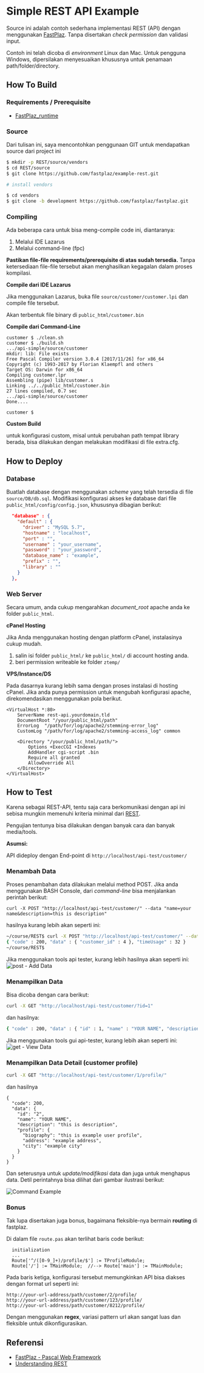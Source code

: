 # Simple REST API Example

Source ini adalah contoh sederhana implementasi REST (API) dengan menggunakan [FastPlaz](http://www.fastplaz.com). Tanpa disertakan *check permission* dan validasi input.

Contoh ini telah dicoba di *environment* Linux dan Mac. Untuk pengguna Windows, dipersilakan menyesuaikan khususnya untuk penamaan path/folder/directory.


## How To Build

### Requirements / Prerequisite

- [FastPlaz_runtime](http://www.fastplaz.com/)


### Source

Dari tulisan ini, saya mencontohkan penggunaan GIT untuk mendapatkan source dari project ini


```bash
$ mkdir -p REST/source/vendors
$ cd REST/source
$ git clone https://github.com/fastplaz/example-rest.git

# install vendors

$ cd vendors
$ git clone -b development https://github.com/fastplaz/fastplaz.git


```


### Compiling


Ada beberapa cara untuk bisa meng-compile code ini, diantaranya:

1. Melalui IDE Lazarus
2. Melalui command-line (fpc)

**Pastikan file-file requirements/prerequisite di atas sudah tersedia.**
Tanpa ketersediaan file-file tersebut akan menghasilkan kegagalan dalam proses kompilasi.

**Compile dari IDE Lazarus**

Jika menggunakan Lazarus, buka file `source/customer/customer.lpi` dan compile file tersebut.

Akan terbentuk file binary di `public_html/customer.bin`

**Compile dari Command-Line**

```
customer $ ./clean.sh 
customer $ ./build.sh 
.../api-simple/source/customer
mkdir: lib: File exists
Free Pascal Compiler version 3.0.4 [2017/11/26] for x86_64
Copyright (c) 1993-2017 by Florian Klaempfl and others
Target OS: Darwin for x86_64
Compiling customer.lpr
Assembling (pipe) lib/customer.s
Linking ../../public_html/customer.bin
27 lines compiled, 0.7 sec
.../api-simple/source/customer
Done....

customer $ 
```

**Custom Build**

untuk konfigurasi custom, misal untuk perubahan path tempat library berada, bisa dilakukan dengan melakukan modifikasi di file extra.cfg.


## How to Deploy

### Database

Buatlah database dengan menggunakan *scheme* yang telah tersedia di file `source/DB/db.sql`.
Modifikasi konfigurasi akses ke database dari file `public_html/config/config.json`, khususnya dibagian berikut:

```json
  "database" : {
    "default" : {
      "driver" : "MySQL 5.7",
      "hostname" : "localhost",
      "port" : "",
      "username" : "your_username",
      "password" : "your_password",
      "database_name" : "example",
      "prefix" : "",
      "library" : ""
    }
  },

```

### Web Server

Secara umum, anda cukup mengarahkan *document_root* apache anda ke folder `public_html`.

**cPanel Hosting**

Jika Anda menggunakan hosting dengan platform cPanel, instalasinya cukup mudah.

1. salin isi folder ```public_html/``` ke ```public_html/``` di account hosting anda.
2. beri permission writeable ke folder ```ztemp/```

**VPS/Instance/DS**

Pada dasarnya kurang lebih sama dengan proses instalasi di hosting cPanel. Jika anda punya permission untuk mengubah konfigurasi apache, direkomendasikan menggunakan pola berikut.

```
<VirtualHost *:80>
    ServerName rest-api.yourdomain.tld
    DocumentRoot "/your/public_html/path"
    ErrorLog  "/path/for/log/apache2/stemming-error_log"
    CustomLog "/path/for/log/apache2/stemming-access_log" common

    <Directory "/your/public_html/path/">
        Options +ExecCGI +Indexes
        AddHandler cgi-script .bin
        Require all granted
        AllowOverride All
    </Directory>
</VirtualHost>

```

## How to Test

Karena sebagai REST-API, tentu saja cara berkomunikasi dengan api ini sebisa mungkin memenuhi kriteria minimal dari [REST](https://github.com/fastplaz/fastplaz/blob/development/REST.md). 

Pengujian tentunya bisa dilakukan dengan banyak cara dan banyak media/tools.

**Asumsi:**

API dideploy dengan End-point di `http://localhost/api-test/customer/`


### Menambah Data

Proses penambahan data dilakukan melalui method POST.
Jika anda menggunakan BASH Console, dari *command-line* bisa menjalankan perintah berikut:

```
curl -X POST "http://localhost/api-test/customer/" --data "name=your name&description=this is description"
```

hasilnya kurang lebih akan seperti ini:

```bash
~/course/REST$ curl -X POST "http://localhost/api-test/customer/" --data "name=your name&description=this is description"
{ "code" : 200, "data" : { "customer_id" : 4 }, "timeUsage" : 32 }
~/course/REST$ 
```

Jika menggunakan tools api tester, kurang lebih hasilnya akan seperti ini:
![post - Add Data](docs/img/post.png)

### Menampilkan Data

Bisa dicoba dengan cara berikut:

```bash
curl -X GET "http://localhost/api-test/customer/?id=1"
```
dan hasilnya:

```bash
{ "code" : 200, "data" : { "id" : 1, "name" : "YOUR NAME", "description" : "this is description" }, "timeUsage" : 16 }
```

Jika menggunakan tools gui api-tester, kurang lebih akan seperti ini:
![get - View Data](docs/img/get.png)

### Menampilkan Data Detail (customer profile)

```bash
curl -X GET "http://localhost/api-test/customer/1/profile/"
```
dan hasilnya

```
{
  "code": 200,
  "data": {
    "id": "2",
    "name": "YOUR NAME",
    "description": "this is description",
    "profile": {
      "biography": "this is example user profile",
      "address": "example address",
      "city": "example city"
    }
  }
}
```

Dan seterusnya untuk *update/modifikasi* data dan juga untuk menghapus data. Detil perintahnya bisa dilihat dari gambar ilustrasi berikut:

![Command Example](docs/img/all.png)

### Bonus

Tak lupa disertakan juga bonus, bagaimana fleksible-nya bermain **routing** di fastplaz.

Di dalam file `route.pas` akan terlihat baris code berikut:

```delphi
  initialization
  ...
  Route['^/([0-9_]+)/profile/$'] := TProfileModule; 
  Route['/'] := TMainModule;  //--> Route['main'] := TMainModule;

```

Pada baris ketiga, konfigurasi tersebut memungkinkan API bisa diakses dengan format url seperti ini:

```
http://your-url-address/path/customer/2/profile/
http://your-url-address/path/customer/123/profile/
http://your-url-address/path/customer/8212/profile/
```

Dengan menggunakan **regex**, variasi pattern url akan sangat luas dan fleksible untuk dikonfigurasikan.

## Referensi


- [FastPlaz - Pascal Web Framework](http://www.fastplaz.com)
- [Understanding REST](https://github.com/fastplaz/fastplaz/blob/development/REST.md)

